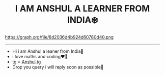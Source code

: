 <!DOCTYPE html>
<html lang="en">
<head>
    <meta charset="UTF-8">
</head>
 <h1 align="center"><b>I AM ANSHUL A LEARNER FROM INDIA❄️</b></h1>
<a href="https://telegram.me/Xanshul"> https://graph.org/file/8d2036d4b924d60780d40.png </a>
<hr size="3" noshade color="red//">
<body>
    <ul>
        <li>Hi i am Anshul a leaner from India🪷</li>
        <li>i love maths and coding❤️‍🔥</li>
        <li>tg = <a href="https://telegram.me/Xanshul">Anshul tg</a></li>
        <li>Drop you query i will reply soon as possible🐸
</body>
</html>   
<!---
Hacmker/Hacmker is a ✨ special ✨ repository because its `README.md` (this file) appears on your GitHub profile.
You can click the Preview link to take a look at your changes.
--->
